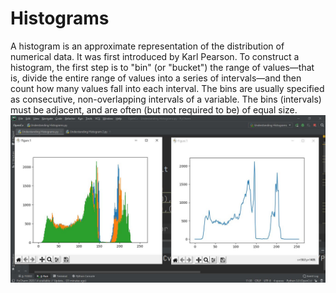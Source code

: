 # Histograms

A histogram is an approximate representation of the distribution of numerical data.
It was first introduced by Karl Pearson. 
To construct a histogram, the first step is to "bin" (or "bucket") the range of values—that is, divide the entire range of values into a series of intervals—and then count how many values fall into each interval. 
The bins are usually specified as consecutive, non-overlapping intervals of a variable. The bins (intervals) must be adjacent, and are often (but not required to be) of equal size.
![](histogram%20plot.JPG)
